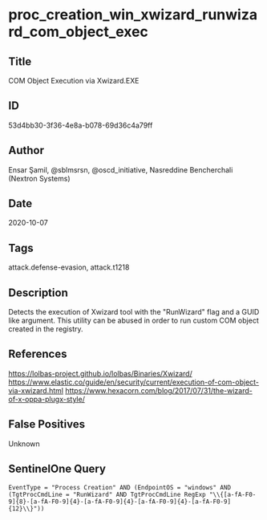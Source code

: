 # proc_creation_win_xwizard_runwizard_com_object_exec

## Title
COM Object Execution via Xwizard.EXE

## ID
53d4bb30-3f36-4e8a-b078-69d36c4a79ff

## Author
Ensar Şamil, @sblmsrsn, @oscd_initiative, Nasreddine Bencherchali (Nextron Systems)

## Date
2020-10-07

## Tags
attack.defense-evasion, attack.t1218

## Description
Detects the execution of Xwizard tool with the "RunWizard" flag and a GUID like argument.
This utility can be abused in order to run custom COM object created in the registry.


## References
https://lolbas-project.github.io/lolbas/Binaries/Xwizard/
https://www.elastic.co/guide/en/security/current/execution-of-com-object-via-xwizard.html
https://www.hexacorn.com/blog/2017/07/31/the-wizard-of-x-oppa-plugx-style/

## False Positives
Unknown

## SentinelOne Query
```
EventType = "Process Creation" AND (EndpointOS = "windows" AND (TgtProcCmdLine = "RunWizard" AND TgtProcCmdLine RegExp "\\{[a-fA-F0-9]{8}-[a-fA-F0-9]{4}-[a-fA-F0-9]{4}-[a-fA-F0-9]{4}-[a-fA-F0-9]{12}\\}"))

```